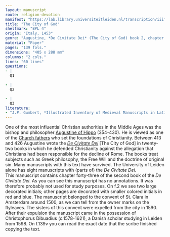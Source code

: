 ```yaml
---
layout: manuscript
route: religion-devotion
manifest: "https://lab.library.universiteitleiden.nl/transcription/iiif/110/manifest"
title: "The City of God"
shelfmark: "BPL 4"
origin: "Italy, 1453"
genre: "Augustine, *De Civitate Dei* (The City of God) book 2, chapter 43"
material: "Paper"
pages: "139 fols."
dimensions: "405 x 288 mm"
columns: "2 cols."
lines: "60 lines"
questions:
- |
  Q1

- |
  Q2

- |
  Q3
literature:
- "J.P. Gumbert, *Illustrated Inventory of Medieval Manuscripts in Latin script in the Netherlands* (Hilversum 2009) 14."
---
```


One of the most influential Christian authorities in the Middle Ages was
the bishop and philosopher [Augustine of
Hippo](https://en.wikipedia.org/wiki/Augustine_of_Hippo) (354-430). He
is viewed as one of the [Church
fathers](https://en.wikipedia.org/wiki/Church_Fathers) who set the
foundations of Christianity. Between 413 and 426 Augustine wrote the
*[De Civitate Dei](https://en.wikipedia.org/wiki/The_City_of_God)* \[The
City of God\] in twenty-two books in which he defended Christianity
against the allegation that Christians had been responsible for the
decline of Rome. The books treat subjects such as Greek philosophy, the
Free Will and the doctrine of original sin. Many manuscripts with this
text have survived. The University of Leiden alone has eight manuscripts
with (parts of) the *De Civitate Dei.*\
This manuscript contains chapter forty-three of the second book of the
*De Civitate Dei*. As you can see this manuscript has no annotations. It
was therefore probably not used for study purposes. On f.2 we see two
large decorated initials; other pages are decorated with smaller colored
initials in red and blue. The manuscript belonged to the convent of St.
Clara in Amsterdam around 1500, as we can tell from the owner marks on
the flyleaves. The sisters of this convent were expelled from the city
in 1590. After their expulsion the manuscript came in the possession of
Christophorus Dibuadius (c.1578-1621), a Danish scholar studying in
Leiden from 1598. On f.139v you can read the exact date that the scribe
finished copying the text.
